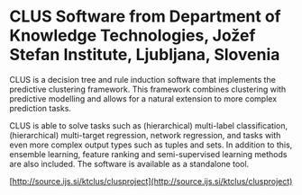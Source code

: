 # CLUS Software from Department of Knowledge Technologies, Jožef Stefan Institute, Ljubljana, Slovenia

CLUS is a decision tree and rule induction software that implements the predictive clustering framework.
This framework combines clustering with predictive modelling and allows for a natural extension to more complex prediction tasks. 

CLUS is able to solve tasks such as (hierarchical) multi-label classification, (hierarchical) multi-target regression, network regression, and tasks with even more complex output types such as tuples and sets. In addition to this, ensemble learning, feature ranking and semi-supervised learning methods are also included. The software is available as a standalone tool. 

[http://source.ijs.si/ktclus/clusproject](http://source.ijs.si/ktclus/clusproject)